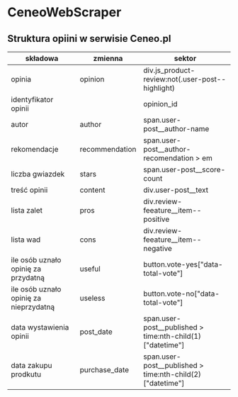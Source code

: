 # CeneoWebScraper

## Struktura opiini w serwisie Ceneo.pl
|składowa|zmienna|sektor|
|--------|-------|------|
|opinia|opinion|div.js_product-review:not(.user-post--highlight)|
|identyfikator opinii||opinion_id|["data-entry-id"]|
|autor|author|span.user-post__author-name|
|rekomendacje|recommendation|span.user-post__author-recomendation > em|
|liczba gwiazdek|stars|span.user-post__score-count|
|treść opinii|content|div.user-post__text|
|lista zalet|pros|div.review-feeature__item--positive|
|lista wad|cons|div.review-feeature__item--negative|
|ile osób uznało opinię za przydatną|useful|button.vote-yes["data-total-vote"]|
|ile osób uznało opinię za nieprzydatną|useless|button.vote-no["data-total-vote"]|
|data wystawienia opinii|post_date|span.user-post__published > time:nth-child(1)["datetime"]|
|data zakupu prodkutu|purchase_date|span.user-post__published > time:nth-child(2)["datetime"]|